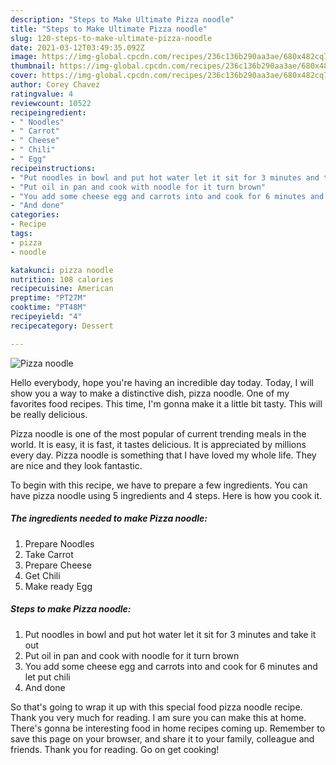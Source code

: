 ```yaml
---
description: "Steps to Make Ultimate Pizza noodle"
title: "Steps to Make Ultimate Pizza noodle"
slug: 120-steps-to-make-ultimate-pizza-noodle
date: 2021-03-12T03:49:35.092Z
image: https://img-global.cpcdn.com/recipes/236c136b290aa3ae/680x482cq70/pizza-noodle-recipe-main-photo.jpg
thumbnail: https://img-global.cpcdn.com/recipes/236c136b290aa3ae/680x482cq70/pizza-noodle-recipe-main-photo.jpg
cover: https://img-global.cpcdn.com/recipes/236c136b290aa3ae/680x482cq70/pizza-noodle-recipe-main-photo.jpg
author: Corey Chavez
ratingvalue: 4
reviewcount: 10522
recipeingredient:
- " Noodles"
- " Carrot"
- " Cheese"
- " Chili"
- " Egg"
recipeinstructions:
- "Put noodles in bowl and put hot water let it sit for 3 minutes and take it out"
- "Put oil in pan and cook with noodle for it turn brown"
- "You add some cheese egg and carrots into and cook for 6 minutes and let put chili"
- "And done"
categories:
- Recipe
tags:
- pizza
- noodle

katakunci: pizza noodle 
nutrition: 108 calories
recipecuisine: American
preptime: "PT27M"
cooktime: "PT48M"
recipeyield: "4"
recipecategory: Dessert

---
```



![Pizza noodle](https://img-global.cpcdn.com/recipes/236c136b290aa3ae/680x482cq70/pizza-noodle-recipe-main-photo.jpg)

Hello everybody, hope you're having an incredible day today. Today, I will show you a way to make a distinctive dish, pizza noodle. One of my favorites food recipes. This time, I'm gonna make it a little bit tasty. This will be really delicious.



Pizza noodle is one of the most popular of current trending meals in the world. It is easy, it is fast, it tastes delicious. It is appreciated by millions every day. Pizza noodle is something that I have loved my whole life. They are nice and they look fantastic.


To begin with this recipe, we have to prepare a few ingredients. You can have pizza noodle using 5 ingredients and 4 steps. Here is how you cook it.

<!--inarticleads1-->

##### The ingredients needed to make Pizza noodle:

1. Prepare  Noodles
1. Take  Carrot
1. Prepare  Cheese
1. Get  Chili
1. Make ready  Egg




<!--inarticleads2-->

##### Steps to make Pizza noodle:

1. Put noodles in bowl and put hot water let it sit for 3 minutes and take it out
1. Put oil in pan and cook with noodle for it turn brown
1. You add some cheese egg and carrots into and cook for 6 minutes and let put chili
1. And done




So that's going to wrap it up with this special food pizza noodle recipe. Thank you very much for reading. I am sure you can make this at home. There's gonna be interesting food in home recipes coming up. Remember to save this page on your browser, and share it to your family, colleague and friends. Thank you for reading. Go on get cooking!
